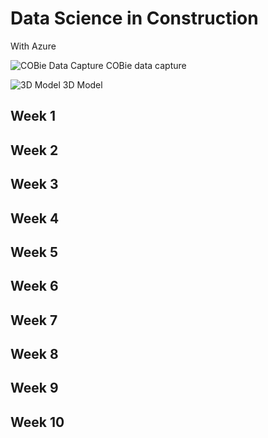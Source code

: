 # Data Science in Construction
With Azure

![COBie Data Capture]()
COBie data capture

![3D Model]()
3D Model

## Week 1

## Week 2

## Week 3

## Week 4

## Week 5

## Week 6

## Week 7

## Week 8

## Week 9

## Week 10


